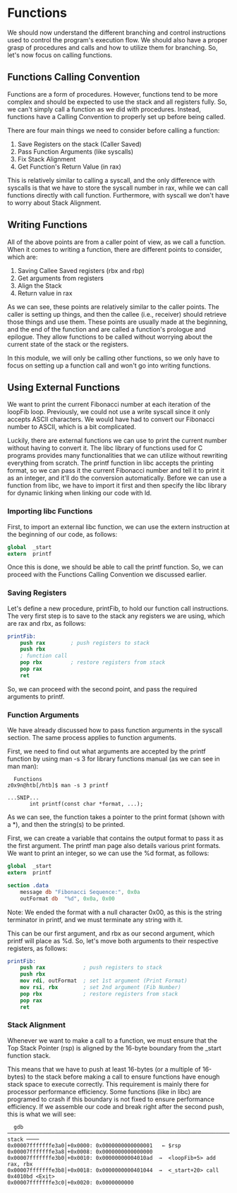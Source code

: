 # Functions

We should now understand the different branching and control instructions used to control the program's execution flow. We should also have a proper grasp of procedures and calls and how to utilize them for branching. So, let's now focus on calling functions.

## Functions Calling Convention

Functions are a form of procedures. However, functions tend to be more complex and should be expected to use the stack and all registers fully. So, we can't simply call a function as we did with procedures. Instead, functions have a Calling Convention to properly set up before being called.

There are four main things we need to consider before calling a function:

1. Save Registers on the stack (Caller Saved)
2. Pass Function Arguments (like syscalls)
3. Fix Stack Alignment
4. Get Function's Return Value (in rax)

This is relatively similar to calling a syscall, and the only difference with syscalls is that we have to store the syscall number in rax, while we can call functions directly with call function. Furthermore, with syscall we don't have to worry about Stack Alignment.

## Writing Functions

All of the above points are from a caller point of view, as we call a function. When it comes to writing a function, there are different points to consider, which are:

1. Saving Callee Saved registers (rbx and rbp)
2. Get arguments from registers
3. Align the Stack
4. Return value in rax

As we can see, these points are relatively similar to the caller points. The caller is setting up things, and then the callee (i.e., receiver) should retrieve those things and use them. These points are usually made at the beginning, and the end of the function and are called a function's prologue and epilogue. They allow functions to be called without worrying about the current state of the stack or the registers.

In this module, we will only be calling other functions, so we only have to focus on setting up a function call and won't go into writing functions.

## Using External Functions

We want to print the current Fibonacci number at each iteration of the loopFib loop. Previously, we could not use a write syscall since it only accepts ASCII characters. We would have had to convert our Fibonacci number to ASCII, which is a bit complicated.

Luckily, there are external functions we can use to print the current number without having to convert it. The libc library of functions used for C programs provides many functionalities that we can utilize without rewriting everything from scratch. The printf function in libc accepts the printing format, so we can pass it the current Fibonacci number and tell it to print it as an integer, and it'll do the conversion automatically. Before we can use a function from libc, we have to import it first and then specify the libc library for dynamic linking when linking our code with ld.

### Importing libc Functions

First, to import an external libc function, we can use the extern instruction at the beginning of our code, as follows:

```nasm
global  _start
extern  printf
```

Once this is done, we should be able to call the printf function. So, we can proceed with the Functions Calling Convention we discussed earlier.

### Saving Registers

Let's define a new procedure, printFib, to hold our function call instructions. The very first step is to save to the stack any registers we are using, which are rax and rbx, as follows:

```nasm
printFib:
    push rax        ; push registers to stack
    push rbx
    ; function call
    pop rbx         ; restore registers from stack
    pop rax
    ret
```

So, we can proceed with the second point, and pass the required arguments to printf.

### Function Arguments

We have already discussed how to pass function arguments in the syscall section. The same process applies to function arguments.

First, we need to find out what arguments are accepted by the printf function by using man -s 3 for library functions manual (as we can see in man man):

```
  Functions
z0x9n@htb[/htb]$ man -s 3 printf

...SNIP...
       int printf(const char *format, ...);
```

As we can see, the function takes a pointer to the print format (shown with a \*), and then the string(s) to be printed.

First, we can create a variable that contains the output format to pass it as the first argument. The printf man page also details various print formats. We want to print an integer, so we can use the %d format, as follows:

```nasm
global  _start
extern  printf

section .data
    message db "Fibonacci Sequence:", 0x0a
    outFormat db  "%d", 0x0a, 0x00
```

Note: We ended the format with a null character 0x00, as this is the string terminator in printf, and we must terminate any string with it.

This can be our first argument, and rbx as our second argument, which printf will place as %d. So, let's move both arguments to their respective registers, as follows:

```nasm
printFib:
    push rax            ; push registers to stack
    push rbx
    mov rdi, outFormat  ; set 1st argument (Print Format)
    mov rsi, rbx        ; set 2nd argument (Fib Number)
    pop rbx             ; restore registers from stack
    pop rax
    ret
```

### Stack Alignment

Whenever we want to make a call to a function, we must ensure that the Top Stack Pointer (rsp) is aligned by the 16-byte boundary from the \_start function stack.

This means that we have to push at least 16-bytes (or a multiple of 16-bytes) to the stack before making a call to ensure functions have enough stack space to execute correctly. This requirement is mainly there for processor performance efficiency. Some functions (like in libc) are programed to crash if this boundary is not fixed to ensure performance efficiency. If we assemble our code and break right after the second push, this is what we will see:

```
  gdb
───────────────────────────────────────────────────────────────────────────────────────── stack ────
0x00007fffffffe3a0│+0x0000: 0x0000000000000001	 ← $rsp
0x00007fffffffe3a8│+0x0008: 0x0000000000000000
0x00007fffffffe3b0│+0x0010: 0x00000000004010ad  →  <loopFib+5> add rax, rbx
0x00007fffffffe3b8│+0x0018: 0x0000000000401044  →  <_start+20> call 0x4010bd <Exit>
0x00007fffffffe3c0│+0x0020: 0x0000000000
```
